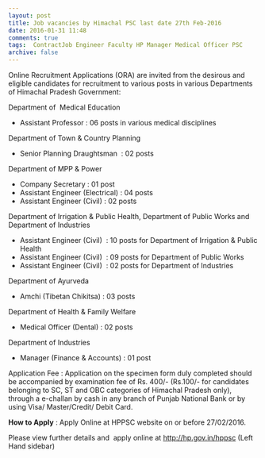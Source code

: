 ```yaml
---
layout: post
title: Job vacancies by Himachal PSC last date 27th Feb-2016   
date: 2016-01-31 11:48
comments: true
tags:  ContractJob Engineer Faculty HP Manager Medical Officer PSC 
archive: false
---
```

Online Recruitment Applications (ORA) are invited from the desirous and eligible candidates for recruitment to various posts in various Departments of Himachal Pradesh Government:




Department of  Medical Education

- Assistant Professor : 06 posts in various medical disciplines

Department of Town & Country Planning 

- Senior Planning Draughtsman  : 02 posts

Department of MPP & Power

- Company Secretary : 01 post
- Assistant Engineer (Electrical) : 04 posts 
- Assistant Engineer (Civil) : 02 posts

Department of Irrigation & Public Health, Department of Public Works and  Department of Industries  

- Assistant Engineer (Civil)  : 10 posts for Department of Irrigation & Public Health
- Assistant Engineer (Civil)  : 09 posts for Department of Public Works
- Assistant Engineer (Civil)  : 02 posts for Department of Industries

Department of Ayurveda    

- Amchi (Tibetan Chikitsa) : 03 posts

Department of Health & Family Welfare

- Medical Officer (Dental) : 02 posts

Department of Industries 

- Manager (Finance & Accounts) : 01 post 




Application Fee : Application on the specimen form duly completed should be accompanied by examination fee of Rs. 400/- (Rs.100/- for candidates belonging to SC, ST and OBC categories of Himachal Pradesh only), through a e-challan by cash in any branch of Punjab National Bank or by using Visa/ Master/Credit/ Debit Card.

**How to Apply** : Apply Online at HPPSC website on or before 27/02/2016.

Please view further details and  apply online at <http://hp.gov.in/hppsc> (Left Hand sidebar)




